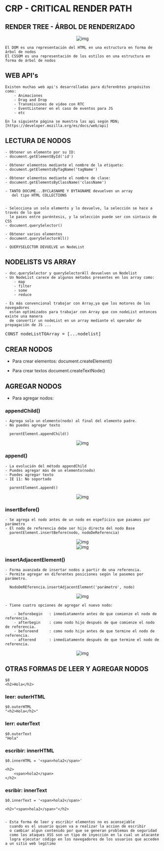 # CRP - CRITICAL RENDER PATH

## RENDER TREE - ÁRBOL DE RENDERIZADO

<div align="center">
<img src="./md/criticalRenderinPath.jpg" alt="img">
</div>

    El DOM es una representación del HTML en una estructura en forma de árbol de nodos
    El CSSOM es una representación de los estilos en una estructura en forma de árbol de nodos

## WEB API's
    Existen muchas web api's desarrolladas para diferenbtes propósitos como:
        - Animaciones
        - Drag and Drop
        - Transmisiones de video con RTC
        - EventListener en el caso de eventos para JS
        - etc

    En la siguiente página se muestra las api según MDN;
    [https://developer.mozilla.org/es/docs/web/api]

## LECTURA DE NODOS
    - Obtener un elemento por su ID:
    - document.getElementById('id')

    - Obtener elementos mediante el nombre de la etiqueta:
    - document.getElementsByTagName('tagName')

    - Obtener elementos mediante el nombre de clase:
    - document.getElementsByClassName('className')  

    - TANTO DOCUME...BYCLASNAME Y BYTAGNAME devuelven un array
       del tipo HTML COLLECTIONS


    - Selecciona un solo elemento y lo devuelve, la selección se hace a través de lo que
      le pases entre paréntesis, y la selección puede ser con sintaxis de CSS
    - document.querySelector()

    - Obtener varios elementos
    - document.querySelectorAll()

    - QUERYSELECTOR DEVUELVE un NodeList


## NODELISTS VS ARRAY
    - doc.querySelector y querySelectorAll devuelven un Nodelist
    - Un NodeList carece de algunos métodos presentes en los array como:
        - map
        - filter
        - some
        - reduce
    
    - Es más convencional trabajar con Array,ya que los motores de los navegadores 
      estan optimizados para trabajar con Array que con nodeList entonces existe una manera
      de convertir un nodeList en un array mediante el operador de propagación de JS ...
<pre>CONST nodeListTOArray = [...nodelist]</pre>

## CREAR NODOS

  - Para crear elementos:
      document.createElement()
    
  - Para crear textos
      document.createTextNode()

## AGREGAR NODOS

  - Para agregar nodos:

### appendChild()

    - Agrega solo un elemento(nodo) al final del elemento padre.
    - No puedes agregar texto 

      perentElement.appendChild()

<div align="center">
<img src="./md/appendChild.jpg" alt="img">
</div>

### append()

    - La evolución del método appendChild
    - Puedes agregar más de un elemento(nodo) 
    - Puedes agregar texto
    - IE 11: No soportado

      parentElement.append()

<div align="center">
<img src="./md/append.jpg" alt="img">
</div>

### insertBefore()

    - Se agrega el nodo antes de un nodo en espefícico que pasamos por parámetro
    - El nodo de referencia debe ser hijo directo del nodo Base
      parentElement.insertBefore(nodo, nodoDeReferencia)
    
<div align="center">
<img src="./md/insertBefore.jpg" alt="img">
</div>

<div align="center">
<img src="./md/insertBefore2.jpg" alt="img">
</div>

### insertAdjacentElement()

    - Forma avanzada de insertar nodos a partir de una referencia.
    - Permite agregar en diferentes posiciones según le pasemos por parámetro.

      NodoDeREferencia.insertAdjacentElement('parámetro', nodo)

<div align="center">
<img src="./md/insertAdjacentElement.jpg" alt="img">
</div>

    - Tiene cuatro opciones de agregar el nuevo nodo:

        - beforebegin   : inmediatamente antes de que comienze el nodo de referencia.
        - afterbegin    : como nodo hijo después de que comienze el nodo de referencia.
        - beforeend     : como nodo hijo antes de que termine el nodo de referencia.
        - afterend      : inmediatamente después de que termine el nodo de referencia.

<div align="center">
<img src="./md/insertAdjacentElement2.jpg" alt="img">
</div>

## OTRAS FORMAS DE LEER Y AGREGAR NODOS
    $0
    <h2>Hola</h2>

### leer: outerHTML
    $0.outerHTML
    "<h2>Hola</h2>"
### lerr: outerText
    $0.outerText
    "Hola"

### escribir: innerHTML
    $0.innerHTML = '<span>hola2</span>'

    <h2>
        <span>hola2</span>
    </h2>  

### esribir: innerText
    $0.innerText = '<span>hola2</span>'

    <h2>"<span>hola2</span>"</h2>  


    - Esta forma de leer y escribir elementos no es aconsejable
      cuando es el usuario quien va a realizar la accion de escribir
      o cambiar algun contenido por que se generan problemas de seguridad
      como los ataques XSS son un tipo de inyección en la cual un atacante 
      logra ejecutar código en los navegadores de los usuarios que acceden a un sitio web legítimo